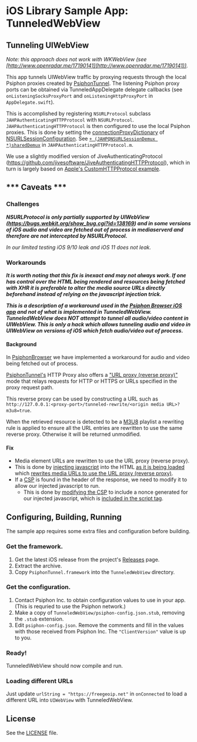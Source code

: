 # iOS Library Sample App: TunneledWebView

## Tunneling UIWebView

*Note: this approach does not work with WKWebView (see [http://www.openradar.me/17190141](http://www.openradar.me/17190141)).*

This app tunnels UIWebView traffic by proxying requests through the local Psiphon proxies created by [PsiphonTunnel](https://github.com/Psiphon-Labs/psiphon-tunnel-core/tree/master/MobileLibrary/iOS/PsiphonTunnel).
The listening Psiphon proxy ports can be obtained via TunneledAppDelegate delegate callbacks (see `onListeningSocksProxyPort` and `onListeningHttpProxyPort` in `AppDelegate.swift`).

This is accomplished by registering `NSURLProtocol` subclass `JAHPAuthenticatingHTTPProtocol` with `NSURLProtocol`.
`JAHPAuthenticatingHTTPProtocol` is then configured to use the local Psiphon proxies.
This is done by setting the [connectionProxyDictionary](https://developer.apple.com/documentation/foundation/nsurlsessionconfiguration/1411499-connectionproxydictionary?language=objc) of [NSURLSessionConfiguration](https://developer.apple.com/documentation/foundation/nsurlsessionconfiguration).
See [`+ (JAHPQNSURLSessionDemux *)sharedDemux`](https://github.com/Psiphon-Labs/psiphon-tunnel-core/blob/c9c4834fba5e7a8b675c3ae493ac17b5975ab0fb/MobileLibrary/iOS/SampleApps/TunneledWebView/External/JiveAuthenticatingHTTPProtocol/JAHPAuthenticatingHTTPProtocol.m#L157) in `JAHPAuthenticatingHTTPProtocol.m`.

We use a slightly modified version of JiveAuthenticatingProtocol (https://github.com/jivesoftware/JiveAuthenticatingHTTPProtocol), which in turn is largely based on [Apple's CustomHTTPProtocol example](https://developer.apple.com/library/content/samplecode/CustomHTTPProtocol/Introduction/Intro.html). 

## *\*\* Caveats \*\*\*

### Challenges

***NSURLProtocol is only partially supported by UIWebView (https://bugs.webkit.org/show_bug.cgi?id=138169) and in 
some versions of iOS audio and video are fetched out of process in mediaserverd and therefore are
not intercepted by NSURLProtocol.***

*In our limited testing iOS 9/10 leak and iOS 11 does not leak.*

### Workarounds

***It is worth noting that this fix is inexact and may not always work. If one has control over the HTML being rendered and resources being fetched with XHR it is preferable to alter 
the media source URLs directly beforehand instead of relying on the javascript injection trick.***

***This is a description of a workaround used in the [Psiphon Browser iOS app](https://github.com/Psiphon-Inc/endless) and not of what is implemented in TunneledWebView.
TunneledWebView *does NOT* attempt to tunnel all audio/video content in UIWebView. This is only a hack which allows tunneling
audio and video in UIWebView on versions of iOS which fetch audio/video out of process.***

#### Background
In [PsiphonBrowser](https://github.com/Psiphon-Inc/endless) we have implemented a workaround for audio and video being 
fetched out of process.

[PsiphonTunnel's](https://github.com/Psiphon-Labs/psiphon-tunnel-core/tree/master/MobileLibrary/iOS/PsiphonTunnel/PsiphonTunnel)
HTTP Proxy also offers a ["URL proxy (reverse proxy)"](https://github.com/Psiphon-Labs/psiphon-tunnel-core/blob/631099d086c7c554a590b0cb76766be6dce94ef9/psiphon/httpProxy.go#L45-L70) 
mode that relays requests for HTTP or HTTPS or URLs specified in the proxy request path. 
 
This reverse proxy can be used by constructing a URL such as `http://127.0.0.1:<proxy-port>/tunneled-rewrite/<origin media URL>?m3u8=true`.

When the retrieved resource is detected to be a [M3U8](https://en.wikipedia.org/wiki/M3U#M3U8) playlist a rewriting rule is applied to ensure all the URL entries
are rewritten to use the same reverse proxy. Otherwise it will be returned unmodified.

#### Fix

* Media element URLs are rewritten to use the URL proxy (reverse proxy).
* This is done by [injecting javascript](https://github.com/Psiphon-Inc/endless/blob/b0c33b4bbd917467a849ad8c51a225c2d4dab260/Endless/Resources/injected.js#L379-L408) 
into the HTML [as it is being loaded](https://github.com/Psiphon-Inc/endless/blob/b0c33b4bbd917467a849ad8c51a225c2d4dab260/External/JiveAuthenticatingHTTPProtocol/JAHPAuthenticatingHTTPProtocol.m#L1274-L1280) 
which [rewrites media URLs to use the URL proxy (reverse proxy)](https://github.com/Psiphon-Inc/endless/blob/b0c33b4bbd917467a849ad8c51a225c2d4dab260/Endless/Resources/injected.js#L319-L377).
* If a [CSP](https://en.wikipedia.org/wiki/Content_Security_Policy) 
is found in the header of the response, we need to modify it to allow our injected javascript to run.
  * This is done by [modifying the
CSP](https://github.com/Psiphon-Inc/endless/blob/b0c33b4bbd917467a849ad8c51a225c2d4dab260/External/JiveAuthenticatingHTTPProtocol/JAHPAuthenticatingHTTPProtocol.m#L1184-L1228) 
to include a nonce generated for our injected javascript, which is [included in the script tag](https://github.com/Psiphon-Inc/endless/blob/b0c33b4bbd917467a849ad8c51a225c2d4dab260/External/JiveAuthenticatingHTTPProtocol/JAHPAuthenticatingHTTPProtocol.m#L1276).

## Configuring, Building, Running

The sample app requires some extra files and configuration before building.

### Get the framework.

1. Get the latest iOS release from the project's [Releases](https://github.com/Psiphon-Labs/psiphon-tunnel-core/releases) page.
2. Extract the archive. 
2. Copy `PsiphonTunnel.framework` into the `TunneledWebView` directory.

### Get the configuration.

1. Contact Psiphon Inc. to obtain configuration values to use in your app. 
   (This is requried to use the Psiphon network.)
2. Make a copy of `TunneledWebView/psiphon-config.json.stub`, 
   removing the `.stub` extension.
3. Edit `psiphon-config.json`. Remove the comments and fill in the values with 
   those received from Psiphon Inc. The `"ClientVersion"` value is up to you.

### Ready!

TunneledWebView should now compile and run.

### Loading different URLs

Just update `urlString = "https://freegeoip.net"` in `onConnected` to load a different URL into `UIWebView` with TunneledWebView.

## License

See the [LICENSE](../LICENSE) file.

